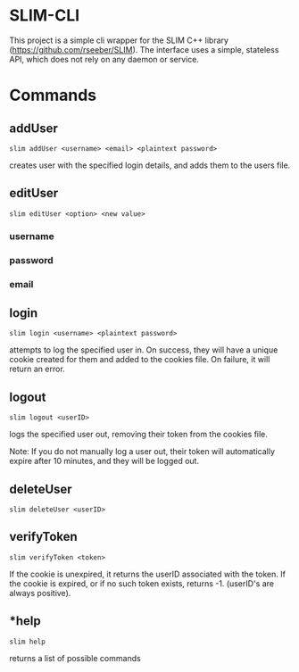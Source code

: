 # SLIM-CLI
This project is a simple cli wrapper for the SLIM C++ library (https://github.com/rseeber/SLIM). The interface uses a simple, stateless API, which does not rely on any daemon or service.

# Commands

## addUser
`slim addUser <username> <email> <plaintext password>`

creates user with the specified login details, and adds them to the users file.

## editUser
`slim editUser <option> <new value>`

### username
### password
### email

## login
`slim login <username> <plaintext password>`

attempts to log the specified user in. On success, they will have a unique cookie
created for them and added to the cookies file. On failure, it will return an error.

## logout
`slim logout <userID>`

logs the specified user out, removing their token from the cookies file. 

Note: If you do not manually log a user out, their token will automatically expire
after 10 minutes, and they will be logged out.

## deleteUser
`slim deleteUser <userID>`

## verifyToken
`slim verifyToken <token>`

If the cookie is unexpired, it returns the userID associated with the token. If the cookie
is expired, or if no such token exists, returns -1. (userID's are always positive).

## *help
`slim help` 

returns a list of possible commands